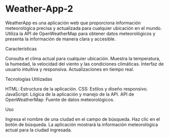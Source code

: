 # Weather-App-2
WeatherApp es una aplicación web que proporciona información meteorológica precisa y actualizada para cualquier ubicación en el mundo. Utiliza la API de OpenWeatherMap para obtener datos meteorológicos y presenta la información de manera clara y accesible.

Características

Consulta el clima actual para cualquier ubicación.
Muestra la temperatura, la humedad, la velocidad del viento y las condiciones climáticas.
Interfaz de usuario intuitiva y responsiva.
Actualizaciones en tiempo real.

Tecnologías Utilizadas

HTML: Estructura de la aplicación.
CSS: Estilos y diseño responsivo.
JavaScript: Lógica de la aplicación y manejo de la API.
API de OpenWeatherMap: Fuente de datos meteorológicos.

Uso

Ingresa el nombre de una ciudad en el campo de búsqueda.
Haz clic en el botón de búsqueda.
La aplicación mostrará la información meteorológica actual para la ciudad ingresada.

